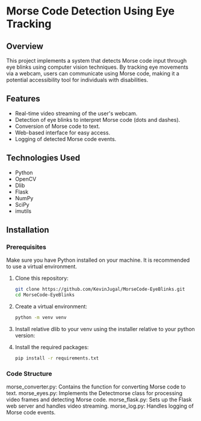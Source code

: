 # Morse Code Detection Using Eye Tracking

## Overview
This project implements a system that detects Morse code input through eye blinks using computer vision techniques. By tracking eye movements via a webcam, users can communicate using Morse code, making it a potential accessibility tool for individuals with disabilities.

## Features
- Real-time video streaming of the user's webcam.
- Detection of eye blinks to interpret Morse code (dots and dashes).
- Conversion of Morse code to text.
- Web-based interface for easy access.
- Logging of detected Morse code events.

## Technologies Used
- Python
- OpenCV
- Dlib
- Flask
- NumPy
- SciPy
- imutils

## Installation

### Prerequisites
Make sure you have Python installed on your machine. It is recommended to use a virtual environment.

1. Clone this repository:
   ```bash
   git clone https://github.com/KevinJugal/MorseCode-EyeBlinks.git
   cd MorseCode-EyeBlinks
2. Create a virtual environment:
   ```bash
   python -m venv venv
   ```
3. Install relative dlib to your venv using the installer relative to your python version:

4. Install the required packages:
   ```bash
   pip install -r requirements.txt


### Code Structure

morse_converter.py: Contains the function for converting Morse code to text.
morse_eyes.py: Implements the Detectmorse class for processing video frames and detecting Morse code.
morse_flask.py: Sets up the Flask web server and handles video streaming.
morse_log.py: Handles logging of Morse code events.
